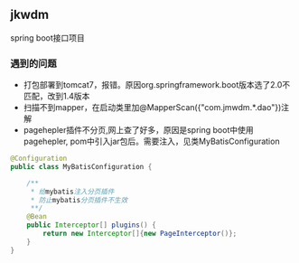 ## jkwdm
spring boot接口项目

### 遇到的问题
* 打包部署到tomcat7，报错。原因org.springframework.boot版本选了2.0不匹配，改到1.4版本
* 扫描不到mapper，在启动类里加@MapperScan({"com.jmwdm.*.dao"})注解
* pagehepler插件不分页,网上查了好多，原因是spring boot中使用pagehepler, pom中引入jar包后。需要注入，见类MyBatisConfiguration
```java
@Configuration
public class MyBatisConfiguration {

	/**
     * 给mybatis注入分页插件
     * 防止mybatis分页插件不生效
     **/
    @Bean
    public Interceptor[] plugins() {
        return new Interceptor[]{new PageInterceptor()};
    }
}
```

